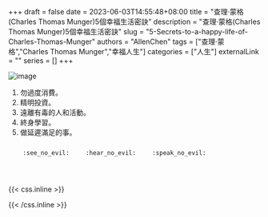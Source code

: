 +++ 
draft = false
date = 2023-06-03T14:55:48+08:00
title = "查理·蒙格(Charles Thomas Munger)5個幸福生活密訣"
description = "查理·蒙格(Charles Thomas Munger)5個幸福生活密訣"
slug = "5-Secrets-to-a-happy-life-of-Charles-Thomas-Munger"
authors = "AllenChen"
tags = ["查理·蒙格","Charles Thomas Munger","幸福人生"]
categories = ["人生"]
externalLink = ""
series = []
+++

![image](/images/post/A-rabbit-with-big-blue-eyes-talking-to-Charles-Thomas-Munger-a-rich-and-old-man-in-the-room-with-Van-Gogh-style.jpeg)

1. 勿過度消費。
2. 精明投資。
3. 遠離有毒的人和活動。
4. 終身學習。
5. 做延遲滿足的事。
   

<p><span class="nowrap"><span class="emojify">🙈</span> <code>:see_no_evil:</code></span>  <span class="nowrap"><span class="emojify">🙉</span> <code>:hear_no_evil:</code></span>  <span class="nowrap"><span class="emojify">🙊</span> <code>:speak_no_evil:</code></span></p>
<br>
    

{{< css.inline >}}
<style>
.emojify {
	font-family: Apple Color Emoji, Segoe UI Emoji, NotoColorEmoji, Segoe UI Symbol, Android Emoji, EmojiSymbols;
	font-size: 2rem;
	vertical-align: middle;
}
@media screen and (max-width:650px) {
  .nowrap {
    display: block;
    margin: 25px 0;
  }
}
</style>
{{< /css.inline >}}
